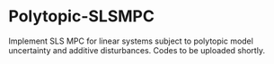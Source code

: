 # Polytopic-SLSMPC
Implement SLS MPC for linear systems subject to polytopic model uncertainty and additive disturbances. Codes to be uploaded shortly. 
